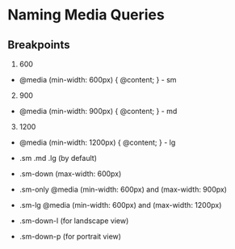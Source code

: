 # Naming Media Queries



## Breakpoints


1. 600
- @media (min-width: 600px) { @content; } - sm

2. 900
- @media (min-width: 900px) { @content; } - md

3. 1200
- @media (min-width: 1200px) { @content; } - lg

- .sm .md .lg (by default)
- .sm-down (max-width: 600px)
- .sm-only @media (min-width: 600px) and (max-width: 900px)
- .sm-lg @media (min-width: 600px) and (max-width: 1200px)

- .sm-down-l (for landscape view)
- .sm-down-p (for portrait view)
